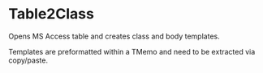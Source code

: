 # Table2Class
Opens MS Access table and creates class and body templates.

Templates are preformatted within a TMemo and need to be extracted via copy/paste.
